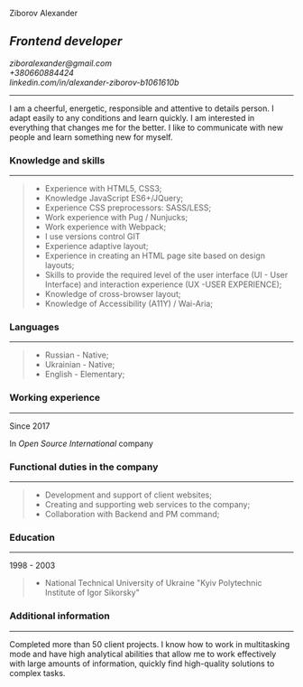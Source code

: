 Ziborov Alexander
## _Frontend developer_

_ziboralexander@gmail.com_ <br>
_+380660884424_ <br>
_linkedin.com/in/alexander-ziborov-b1061610b_

---
I am a cheerful, energetic, responsible and attentive to details person. I adapt easily to any conditions and learn quickly. I am interested in everything that changes me for the better. I like to communicate with new people and learn something new for myself.

### Knowledge and skills

---
> - Experience with HTML5, CSS3;
> - Knowledge JavaScript ES6+/JQuery;
> - Experience CSS preprocessors: SASS/LESS;
> - Work experience with Pug / Nunjucks;
> - Work experience with Webpack;
> - I use versions control GIT
> - Experience adaptive layout;
> - Experience in creating an HTML page site based on design layouts;
> - Skills to provide the required level of the user interface (UI - User Interface) and interaction experience (UX -USER EXPERIENCE);
> - Knowledge of cross-browser layout;
> - Knowledge of Accessibility (A11Y) / Wai-Aria;
### Languages

---
> - Russian - Native;
> - Ukrainian - Native;
> - English - Elementary;
### Working experience

---
Since 2017

In *Open Source International* company


### Functional duties in the company

---
> - Development and support of client websites;
> - Creating and supporting web services to the company;
> - Collaboration with Backend and PM command;

### Education

---
1998 - 2003
> - National Technical University of Ukraine
"Kyiv Polytechnic Institute of Igor Sikorsky"
  

### Additional information

---
Completed more than 50 client projects. I know how to work in multitasking mode and have high analytical abilities that allow me to work effectively with large amounts of information, quickly find high-quality solutions to complex tasks.
